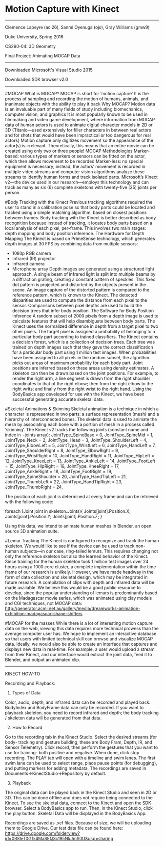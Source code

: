 # Motion Capture with Kinect
_________________________________________________________________
Clemence Lapeyre (acl26), Sanmi Oyenuga (ojo), Gray Williams (gmw9)

Duke University, Spring 2016

CS290-04: 3D Geometry

Final Project: Animating MOCAP Data
_________________________________________________________________

Downloaded Microsoft's Visual Studio 2015

Downloaded SDK browser v2.0
_________________________________________________________________


#MOCAP
What is MOCAP?
	MOCAP is short for ‘motion capture’
It is the process of sampling and recording the motion of humans, animals, and inanimate objects with the ability to play it back
Why MOCAP?
Motion data is an invaluable part of many fields of study including biomechanics, computer vision, and graphics 
It is most popularly known to be used in filmmaking and video game development, where information from MOCAP data of human actors is used to animate digital character models in 2D or 3D 
{Titanic—used extensively for filler characters in between real actors and for shots that would have been impractical or too dangerous for real actors}
Motion capture only digitizes movement so the appearance of the actor(s) is irrelevant. Theoretically, this means that an entire movie can be created using only two or three people!
MOCAP Methodologies
Marker-based: various types of markers or sensors can be fitted on the actor, which then allows movement to be recorded 
Marker-less: no special equipment is necessary; instead, the actors’ movement is recorded in multiple video streams and computer vision algorithms analyze these streams to identify human forms and track isolated parts. Microsoft’s Kinect v2—the device used in our research—employs this technology and can track as many as six (6) complete skeletons with twenty-five (25) joints per person.

#Body Tracking with the Kinect
Previous tracking algorithms required the user to stand in a calibration pose so that body parts could be located and tracked using a simple matching algorithm, based on closest positions between frames. 
Body tracking with the Kinect is better described as body recognition because instead of tracking, it locates body parts based on a local analysis of each pixel, per-frame. This involves two main stages: depth mapping and body position inference.
The Hardware for Depth Mapping
The Kinect is based on PrimeSense technology, which generates depth images at 30 FPS by combining data from multiple sensors:
-	1080p RGB camera
-	Infrared (IR) projector
-	Infrared camera
-	Microphone array
Depth images are generated using a structured light approach. A single beam of infrared light is split into multiple beams by a diffraction grating, creating a constant pattern of speckles. This fixed dot pattern is projected and distorted by the objects present in the scene. An image capture of the distorted pattern is compared to the reference pattern, which is known to the Kinect. The detected disparities are used to compute the distance from each pixel to the sensor. Comparisons between pixel depths are used to build the decision trees that infer body position.
The Software for Body Position Inference
A random subset of 2000 pixels from a depth image is used to calculate features that will help disambiguate between body parts. The Kinect uses the normalized difference in depth from a target pixel to two other pixels. The target pixel is assigned a probability of belonging to a particular body part according to trained classifiers. The Kinect contains a decision forest, which is a collection of decision trees. Each tree was trained on depth images such that they gave the correct classification for a particular body part using 1 million test images.
When probabilities have been assigned to all pixels in the random subset, the algorithm picks out areas of maximum probability for each body part. Joint positions are inferred based on these areas using density estimates. A skeleton can then be drawn based on the joint positions. For example, to render the right arm, a line segment is drawn from the right shoulder coordinates to that of the right elbow; then from the right elbow to the right writs; and finally from the right wrist to the right hand.
Using the BodyBasics app developed for use with the Kinect, we have been successful generating accurate skeletal data.

#Skeletal Animations & Skinning
Skeletal animation is a technique in which a character is represented in two parts: a surface representation (mesh) and a hierarchy of interconnected bones. The skeletal data is used to animate the mesh by associating each bone with a portion of mesh in a process called ‘skinning’. 
The Kinect v2 tracks the following joints (constant name and index in ¬joints array):
    JointType_SpineBase = 0,
    JointType_SpineMid = 1,
    JointType_Neck = 2,
    JointType_Head = 3,
    JointType_ShoulderLeft = 4,
    JointType_ElbowLeft = 5,
    JointType_WristLeft = 6,
    JointType_HandLeft = 7,
    JointType_ShoulderRight = 8,
    JointType_ElbowRight = 9,
    JointType_WristRight = 10,
    JointType_HandRight = 11,
    JointType_HipLeft = 12,
    JointType_KneeLeft = 13,
    JointType_AnkleLeft = 14,
    JointType_FootLeft = 15,
    JointType_HipRight = 16,
    JointType_KneeRight = 17,
    JointType_AnkleRight = 18,
    JointType_FootRight = 19,
    JointType_SpineShoulder = 20,
    JointType_HandTipLeft = 21,
    JointType_ThumbLeft = 22,
    JointType_HandTipRight = 23,
    JointType_ThumbRight = 24,


The position of each joint is determined at every frame and can be retrieved with the following code:

foreach (Joint joint in skeleton.Joints){
Joints[joint].Position.X;
Joints[joint].Position.Y;
Joints[joint].Position.Z;
}

Using this data, we intend to animate human meshes in Blender, an open source 3D animation suite.

#Lemur Tracking
The Kinect is configured to recognize and track the human skeleton. We would like to see if the device can be used to track non-human subjects—in our case, ring-tailed lemurs.
This requires changing not only the reference skeleton but also the learned behavior of the Kinect. Since training for the human skeleton took 1 million test images over 24 hours using a 1000 core cluster, a complete implementation within the time frame of our research is unlikely. However, we have made headway in the form of data collection and skeletal design, which may be integrated in future research. A compilation of clips with depth and infrared data will be made available. 
We believe this would be a good public resource to develop, since the popular understanding of lemurs is predominantly based on the Madagascar movie series, which was animated using clay models and CGI techniques, not MOCAP data: 
http://generator.acmi.net.au/gallery/media/dreamworks-animation-exhibition-madagascar-shape-shifters

#MOCAP for the masses
While there is a lot of interesting motion capture data on the web, viewing this data requires more technical prowess than the average computer user has. We hope to implement an interactive database so that users with limited technical skill can browse and visualize MOCAP data. Ideally, we would also be able to create an interface that captures and displays new data in real-time. For example, a user would upload a stream from their Kinect, and our interface would extract the joint data, feed it to Blender, and output an animated clip.

______________________________________________________________________________

KINECT HOW-TO

Recording and Playback:

1) Types of Data

Color, audio, depth, and infrared data can be recorded and played back. BodyIndex and
BodyFrame data can only be recorded. If you want to playback skeleton, you need to 
record infrared and depth; the body tracking / skeleton data will be generated from
that data.

2) How to Record

Go to the recording tab in the Kinect Studio. Select the desired streams (for body-
tracking and gesture building, these are Body Fram, Depth, IR, and Sensor Telemetry).
Click record, then perform the gestures that you want to use for training- both 
positive and negative. When done, click stop recording. The PLAY tab will open with a
timeline and swim lanes. The first swim lane can be used to select range, place pause
points (for debugging), and putting markers for adding metadata. The recordings are 
saved in Documents->KinectStudio->Repository by default. 

3) Playback

The original data can be played back in the Kinect Studio and seen in 2D or 3D. This 
can be done offline and does not require being connected to the Kinect. To see the 
skeletal data, connect to the Kinect and open the SDK browser. Select a BodyBasics
app to run. Then, in the Kinect Studio, click the play button. Skeletal Data will 
be displayed in the BodyBasics App.


Recordings are saved as .xef files. Because of size, we will be uploading them to
Google Drive. Our test data file can be found here:
https://drive.google.com/folderview?id=0B8IeT0G1k4MaSEQ3c195NkJmS0U&usp=sharing
